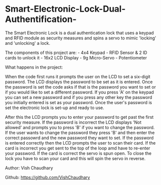 # Smart-Electronic-Lock-Dual-Authentification-
The Smart Electronic Lock is a dual authentication lock that uses a keypad and RFID module as security measures and spins a servo to mimic 'locking' and 'unlocking' a lock.

The components of this project are:
    - 4x4 Keypad 
    - RFID Sensor & 2 ID cards to unlock it
    - 16x2 LCD Display
    - 9g Micro-Servo
    - Potentiometer
  
  What happens in the project:

  When the code first runs it prompts the user on the LCD to set a six-digit password. The LCD displays the password to be set as it is entered.
  Once the password is set the code asks if that is the password you want to set or if you would like to set a different password. If you press 'A' on
  the keypad you can set a new password and if you press any other key the password you initially entered is set as your password. Once the user's password is
  set the electronic lock is set-up and ready to use.

  After this the LCD prompts you to enter your password to get past the first security measure. If the password is incorrect the LCD displays 'Not allowed' 
  and prompts you to press 'B' if you want to change the password. If the user wants to change the password they press 'B' and then enter the correct passowrd and 
  the new password they want to set. If the password is entered correctly then the LCD prompts the user to scan their card. If the card is incorrect you get sent
  to the top of the loop amd have to re-enter your password. If the card is correct the servo is spun open. To close the lock you have to scan your card and this
  will spin the servo in reverse.

  Author: Vish Chaudhary

  Github: https://github.com/VishChaudhary
